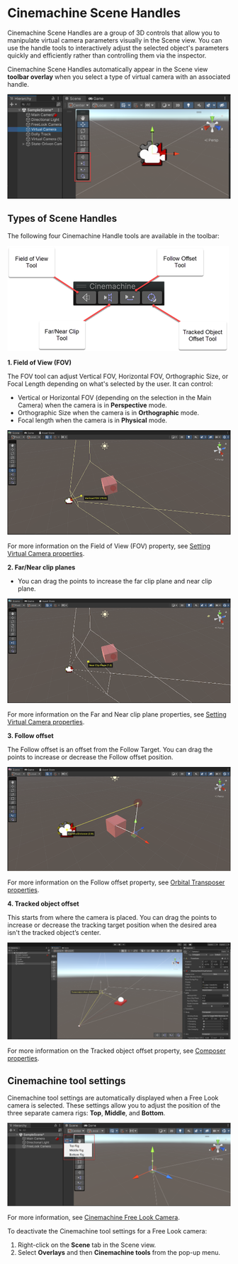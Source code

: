 # Cinemachine Scene Handles

Cinemachine Scene Handles are a group of 3D controls that allow you to manipulate virtual camera parameters visually in the Scene view. You can use the handle tools to interactively adjust the selected object's parameters quickly and efficiently rather than controlling them via the inspector.

Cinemachine Scene Handles automatically appear in the Scene view **toolbar overlay** when you select a type of virtual camera with an associated handle.

![scene-view](images/scene-view.png)

## Types of Scene Handles

The following four Cinemachine Handle tools are available in the toolbar:

![handle-toolbar](images/handle-toolbar.png)

**1. Field of View (FOV)**

The FOV tool can adjust Vertical FOV, Horizontal FOV, Orthographic Size, or Focal Length depending on what's selected by the user. It can control:

* Vertical or Horizontal FOV (depending on the selection in the Main Camera) when the camera is in **Perspective** mode.
* Orthographic Size when the camera is in **Orthographic** mode.
* Focal length when the camera is in **Physical** mode.

![FOV](images/FOV.png)

For more information on the Field of View (FOV) property, see [Setting Virtual Camera properties](CinemachineVirtualCamera.md).

**2. Far/Near clip planes**

* You can drag the points to increase the far clip plane and near clip plane.

![clip-plane](images/clip-plane.png)

For more information on the Far and Near clip plane properties, see [Setting Virtual Camera properties](CinemachineVirtualCamera.md).

**3. Follow offset**

The Follow offset is an offset from the Follow Target. You can drag the points to increase or decrease the Follow offset position.

![follow-offset](images/follow-offset.png)

For more information on the Follow offset property, see [Orbital Transposer properties](CinemachineBodyOrbitalTransposer.md).

**4. Tracked object offset**

This starts from where the camera is placed. You can drag the points to increase or decrease the tracking target position when the desired area isn't the tracked object’s center.

![tracked-object-offset](images/tracked-object-offset.png)

For more information on the Tracked object offset property, see [Composer properties](CinemachineAimComposer.md).

## Cinemachine tool settings

Cinemachine tool settings are automatically displayed when a Free Look camera is selected. These settings allow you to adjust the position of the three separate camera rigs: **Top**, **Middle**, and **Bottom**.

![overlays-menu](images/overlays-menu.png)

For more information, see [Cinemachine Free Look Camera](CinemachineFreeLook.md).

To deactivate the Cinemachine tool settings for a Free Look camera:

1. Right-click on the **Scene** tab in the Scene view.
2. Select **Overlays** and then **Cinemachine tools** from the pop-up menu.
